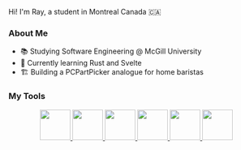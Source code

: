 



Hi! I'm Ray, a student in Montreal Canada 🇨🇦

### About Me
- :books: Studying Software Engineering @ McGill University
- 🔧 Currently learning Rust and Svelte
- 🏗️ Building a PCPartPicker analogue for home baristas

### My Tools
<p align = "center">
  <!-- Rust -->
  <a href = "https://www.rust-lang.org/">
    <img src = "https://github.com/raydatray/raydatray/assets/102874367/1e6599be-95eb-46a0-88b2-be50a88bc68b" width = "60" height = "60"/>
  </a>
  
  <!-- Svelte -->
  <a href = "https://svelte.dev/">
    <img src = "https://github.com/raydatray/raydatray/assets/102874367/36d837d0-9871-4122-9820-1db62477e3e4" width = "60" height = "60"/>
  </a>
  
  <!-- Java -->
  <a href = "https://www.oracle.com/java/"> 
    <img src = "https://github.com/raydatray/raydatray/assets/102874367/8bef5e7b-a996-4f51-927c-8428b9fd638f" width = "60" height = "60"/>
  </a>

  <!-- C -->
  <a href  = "https://www.learn-c.org/">
    <img src = "https://github.com/raydatray/raydatray/assets/102874367/ec33b133-0f5c-4530-b5df-bf43a2daf89a" width = "60" height = "60"/>
  </a>  
  
  
  <!-- Python -->
  <a href = "https://www.python.org"> 
    <img src = "https://github.com/raydatray/raydatray/assets/102874367/1656dd33-d786-4c93-9665-aa5de7b51fe8" width = "60" height = "60"/>
  </a>
  
  <!-- TS -->
  <a href = "https://www.typescriptlang.org/">
    <img src = "https://github.com/raydatray/raydatray/assets/102874367/c3ac33cb-2917-473e-a344-c95edcadea6a" width = "60" height = "60"/>
  </a>
</p>

